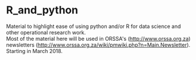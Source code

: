 # R_and_python
Material to highlight ease of using python and/or R for data science and other operational research work.   
Most of the material here will be used in ORSSA's (http://www.orssa.org.za) newsletters (http://www.orssa.org.za/wiki/pmwiki.php?n=Main.Newsletter).   
Starting in March 2018.
